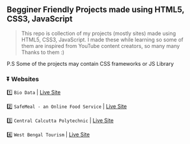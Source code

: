 ## Begginer Friendly Projects made using HTML5, CSS3, JavaScript

> This repo is collection of my projects (mostly sites) made using HTML5, CSS3, JavaScript. I made these while learning so some of them are inspired from YouTube content creators, so many many Thanks to them :) 

P.S Some of the projects may contain CSS frameworks or JS Library 

### ⏬ Websites

1️⃣ ```Bio Data``` | [Live Site](https://sumuhere.github.io/web-dev-projects/Biodata/biodata.html)

2️⃣ ```SafeMeal - an Online Food Service``` | [Live Site](https://sumuhere.github.io/web-dev-projects/SafeMeal/index.html)

3️⃣ ```Central Calcutta Polytechnic``` | [Live Site](https://sumuhere.github.io/ccpkolkata/)

4️⃣ ```West Bengal Tourism``` | [Live Site](https://sumuhere.github.io/wbtourism/)
